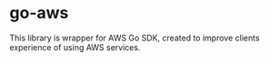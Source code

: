 # go-aws
This library is wrapper for AWS Go SDK, created to improve clients experience of using AWS services.
